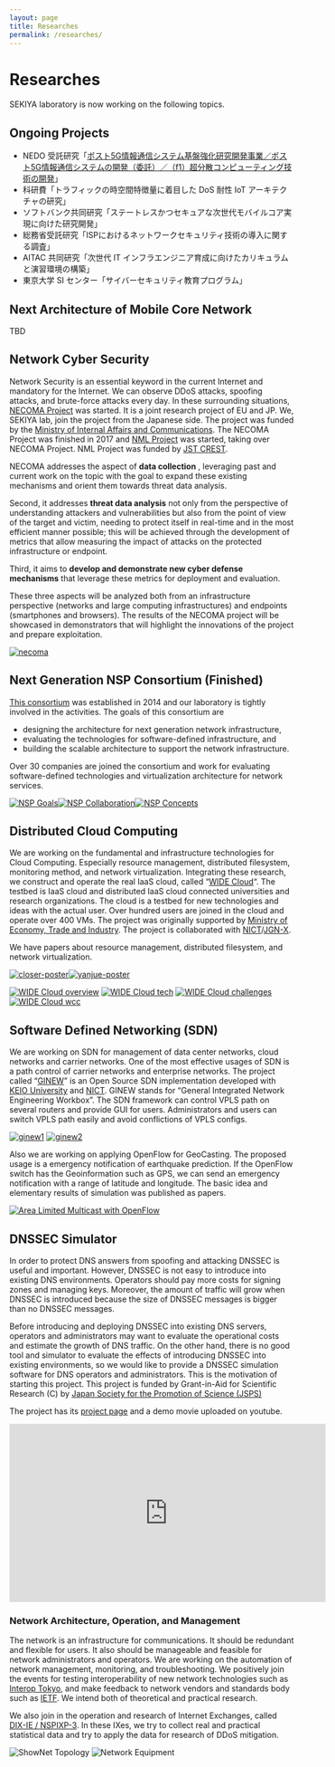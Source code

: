 ```yaml
---
layout: page
title: Researches
permalink: /researches/
---
```


# Researches
SEKIYA laboratory is now working on the following topics.

## Ongoing Projects

- NEDO 受託研究「[ポスト5G情報通信システム基盤強化研究開発事業／ポスト5G情報通信システムの開発（委託）／（f1）超分散コンピューティング技術の開発](https://www.nedo.go.jp/activities/ZZJP_100172.html)」
- 科研費「トラフィックの時空間特徴量に着目した DoS 耐性 IoT アーキテクチャの研究」
- ソフトバンク共同研究「ステートレスかつセキュアな次世代モバイルコア実現に向けた研究開発」
- 総務省受託研究「ISPにおけるネットワークセキュリティ技術の導入に関する調査」
- AITAC 共同研究「次世代 IT インフラエンジニア育成に向けたカリキュラムと演習環境の構築」
- 東京大学 SI センター「サイバーセキュリティ教育プログラム」

## Next Architecture of Mobile Core Network

TBD

## Network Cyber Security

Network Security is an essential keyword in the current Internet and mandatory for the Internet. We can observe DDoS attacks, spoofing attacks, and brute-force attacks every day. In these surrounding situations, [NECOMA Project](http://www.necoma-project.jp/) was started. It is a joint research project of EU and JP. We, SEKIYA lab, join the project from the Japanese side. The project was funded by the [Ministry of Internal Affairs and Communications](https://www.soumu.go.jp/english/). The NECOMA Project was finished in 2017 and [NML Project](https://nml.ai/) was started, taking over NECOMA Project. NML Project was funded by [JST CREST](https://www.jst.go.jp/kisoken/crest/project/1111094/1111094_2017.html).

NECOMA addresses the aspect of **data collection** , leveraging past and current work on the topic with the goal to expand these existing mechanisms and orient them towards threat data analysis.

Second, it addresses **threat data analysis** not only from the perspective of understanding attackers and vulnerabilities but also from the point of view of the target and victim, needing to protect itself in real-time and in the most efficient manner possible; this will be achieved through the development of metrics that allow measuring the impact of attacks on the protected infrastructure or endpoint.

Third, it aims to **develop and demonstrate new cyber defense mechanisms** that leverage these metrics for deployment and evaluation.

These three aspects will be analyzed both from an infrastructure perspective (networks and large computing infrastructures) and endpoints (smartphones and browsers). The results of the NECOMA project will be showcased in demonstrators that will highlight the innovations of the project and prepare exploitation.

[![necoma]({{site.baseurl}}/images/necoma.png)]({{site.baseurl}}/images/necoma.png)

## Next Generation NSP Consortium (Finished)

[This consortium](http://www.next-nsp.org/) was established in 2014 and our laboratory is tightly involved in the activities. The goals of this consortium are

- designing the architecture for next generation network infrastructure,
- evaluating the technologies for software-defined infrastructure, and
- building the scalable architecture to support the network infrastructure.

Over 30 companies are joined the consortium and work for evaluating software-defined technologies and virtualization architecture for network services.

[![NSP Goals]({{site.baseurl}}/images/NSP6.jpg)]({{site.baseurl}}/images/NSP6.jpg)[![NSP Collaboration]({{site.baseurl}}/images/NSP11.jpg)]({{site.baseurl}}/images/NSP11.jpg)[![NSP Concepts]({{site.baseurl}}/images/NSP7.jpg)]({{site.baseurl}}/images/NSP7.jpg)

## Distributed Cloud Computing

We are working on the fundamental and infrastructure technologies for Cloud Computing. Especially resource management, distributed filesystem, monitoring method, and network virtualization. Integrating these research, we construct and operate the real IaaS cloud, called “[WIDE Cloud](http://wcc.wide.ad.jp/)“. The testbed is IaaS cloud and distributed IaaS cloud connected universities and research organizations. The cloud is a testbed for new technologies and ideas with the actual user. Over hundred users are joined in the cloud and operate over 400 VMs. The project was originally supported by [Ministry of Economy, Trade and Industry](https://www.meti.go.jp/). The project is collaborated with [NICT](https://www.nict.go.jp/)/[JGN-X](https://testbed.nict.go.jp/).

We have papers about resource management, distributed filesystem, and network virtualization.

[![closer-poster]({{site.baseurl}}/images/closer-poster.png)]({{site.baseurl}}/images/closer-poster.png)[![yanjue-poster]({{site.baseurl}}/images/yanjue-poster.png)]({{site.baseurl}}/images/yanjue-poster.png)

[![WIDE Cloud overview]({{site.baseurl}}/images/widecolud_overview.jpg)]({{site.baseurl}}/images/widecolud_overview.jpg)
[![WIDE Cloud tech]({{site.baseurl}}/images/widecolud_tech.jpg)]({{site.baseurl}}/images/widecolud_tech.jpg)
[![WIDE Cloud challenges]({{site.baseurl}}/images/widecolud_challenges.jpg)]({{site.baseurl}}/images/widecolud_challenges.jpg)
[![WIDE Cloud wcc]({{site.baseurl}}/images/widecolud_wcc.jpg)]({{site.baseurl}}/images/widecolud_wcc.jpg)

## Software Defined Networking (SDN)

We are working on SDN for management of data center networks, cloud networks and carrier networks. One of the most effective usages of SDN is a path control of carrier networks and enterprise networks. The project called “[GINEW](http://wp.ginew.net/)” is an Open Source SDN implementation developed with [KEIO University](https://www.sfc.keio.ac.jp/) and [NICT](https://testbed.nict.go.jp/). GINEW stands for “General Integrated Network Engineering Workbox”. The SDN framework can control VPLS path on several routers and provide GUI for users. Administrators and users can switch VPLS path easily and avoid conflictions of VPLS configs.

[![ginew1]({{site.baseurl}}/images/ginew1.jpg)]({{site.baseurl}}/images/ginew1.jpg)
[![ginew2]({{site.baseurl}}/images/ginew2.jpg)]({{site.baseurl}}/images/ginew2.jpg)

Also we are working on applying OpenFlow for GeoCasting. The proposed usage is a emergency notification of earthquake prediction. If the OpenFlow switch has the Geoinformation such as GPS, we can send an emergency notification with a range of latitude and longitude. The basic idea and elementary results of simulation was published as papers.

[![Area Limited Multicast with OpenFlow]({{site.baseurl}}/images/Area-Limited-Multicast-with-OpenFlow.png)]({{site.baseurl}}/images/Area-Limited-Multicast-with-OpenFlow.png)

## DNSSEC Simulator

In order to protect DNS answers from spoofing and attacking DNSSEC is useful and important. However, DNSSEC is not easy to introduce into existing DNS environments. Operators should pay more costs for signing zones and managing keys. Moreover, the amount of traffic will grow when DNSSEC is introduced because the size of DNSSEC messages is bigger than no DNSSEC messages.

Before introducing and deploying DNSSEC into existing DNS servers, operators and administrators may want to evaluate the operational costs and estimate the growth of DNS traffic. On the other hand, there is no good tool and simulator to evaluate the effects of introducing DNSSEC into existing environments, so we would like to provide a DNSSEC simulation software for DNS operators and administrators. This is the motivation of starting this project. This project is funded by Grant-in-Aid for Scientific Research (C) by [Japan Society for the Promotion of Science (JSPS)](https://www.jsps.go.jp/)

The project has its [project page](https://dnssec.sekiya-lab.info/) and a demo movie uploaded on youtube.

<iframe width="560" height="315" src="https://www.youtube.com/embed/GUUurmUNdds?si=Jp-73vUM-35Y0tD5" title="YouTube video player" frameborder="0" allow="accelerometer; autoplay; clipboard-write; encrypted-media; gyroscope; picture-in-picture; web-share" referrerpolicy="strict-origin-when-cross-origin" allowfullscreen></iframe>

### Network Architecture, Operation, and Management

The network is an infrastructure for communications. It should be redundant and flexible for users. It also should be manageable and feasible for network administrators and operators. We are working on the automation of network management, monitoring, and troubleshooting. We positively join the events for testing interoperability of new network technologies such as [Interop Tokyo](https://www.interop.jp/), and make feedback to network vendors and standards body such as [IETF](https://www.ietf.org/). We intend both of theoretical and practical research.

We also join in the operation and research of Internet Exchanges, called [DIX-IE / NSPIXP-3](http://nspixp.wide.ad.jp/). In these IXes, we try to collect real and practical statistical data and try to apply the data for research of DDoS mitigation.

![ShowNet Topology]({{site.baseurl}}/images/shownet_topology.jpg) ![Network Equipment]({{site.baseurl}}/images/network_equipment.jpg)
